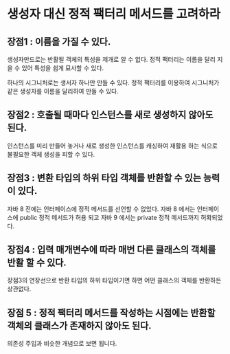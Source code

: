 # 생성자 대신 정적 팩터리 메서드를 고려하라

## 장점1 : 이름을 가질 수 있다.

생성자만드로는 반활될 객체의 특성을 제개로 알 수 없다. 정적 팩터리는 이름을 달리 지을 수 있어 특성을 쉽게 묘사할 수 있다.

하나의 시그니처로는 생서자 하나만 만들 수 있다. 정적 팩터리를 이용하여 시그니처가 같은 생성자를 이름을 달리하여 만들 수 있다.



## 장점2 : 호출될 때마다 인스턴스를 새로 생성하지 않아도 된다.

인스턴스를 미리 만들어 놓거나 새로 생성한 인스턴스를 캐싱하여 재활용 하는 식으로 불필요한 객체 생성을 피할 수 있다.



## 장점3 : 변환 타입의 하위 타입 객체를 반환할 수 있는 능력이 있다.

자바 8 전에는 인터페이스에 정적 메서드를 선언할 수 없었다. 자바 8 에서는 인터페이스에 public 정적 메서드가 허용 되고 자바 9 에서는 private 정적 메서드까지 허롹되었다.



## 장점4 : 입력 매개변수에 따라 매번 다른 클래스의 객체를 반활 할 수 있다.

장점3의 연장선으로 반환 타입의 하위 타입이기면 하면 어떤 클래스의 객체를 반환하든 상관없다.



## 장점 5 : 정적 팩터리 메서드를 작성하는 시점에는 반환할 객체의 클래스가 존재하지 않아도 된다.

의존성 주입과 비슷한 개념으로 보면 됩니다.

